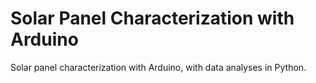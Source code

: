 # Solar Panel Characterization with Arduino
Solar panel characterization with Arduino, with data analyses in Python.
